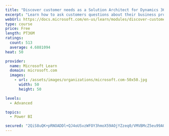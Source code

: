 ```yaml
---
title: "Discover customer needs as a Solution Architect for Dynamics 365 and Power Platform"
excerpt: "Learn how to ask customers questions about their business processes and feature requirements to create a viable solution."
webUrl: https://docs.microsoft.com/en-us/learn/modules/discover-customer-needs/
type: course
price: Free
length: PT36M
ratings:
  count: 513
  average: 4.6881094
heat: 50

provider:
  name: Microsoft Learn
  domain: microsoft.com
  images:
    - url: /assets/images/organizations/microsoft.com-50x50.jpg
      width: 50
      height: 50

levels:
  - Advanced

topics:
  - Power BI

secured: "2QiS8uQK+pRNOADDl+QJ4oUSvzWFOY3hmoX59AOjYZzeq0/VMVBMcZ5eu99AQFEUwWQOj0LiOimi6ZsjSYFzXF1Hvyp6xfZxfUVjL8nLKMVKkCKYbEdLfrW/rzxxbk0Y6a8ePKJzaEys26WRW14vTsUGqiwah/sijG7LyUUfcK1vckLwMq0wMANGmV6DSWXD3M3XzDiy7BrBzTnn2+gWu7yKd6/dHVlf+gdFGDVxll/nKXLR7fi7o2RwNVp5FANUz98Ij4RE0C+vXZanjRbEaOI1XMAHkaFl4Uxqv4EsO48aLdcOAQ/xQ5BzePuCOGA+J1uqmqcViD7Ppd8Pv2vdZB9JkAtB2Ac4Z05txsCUrLUOrjdC0QnPuA7mrQPc2okMKliwXb7db8m84631S/T/yjtAIFuxnZjFbQGiYyNPFNo=;OijmFq4XIC9ny2bTMVzyIw=="
---
```


